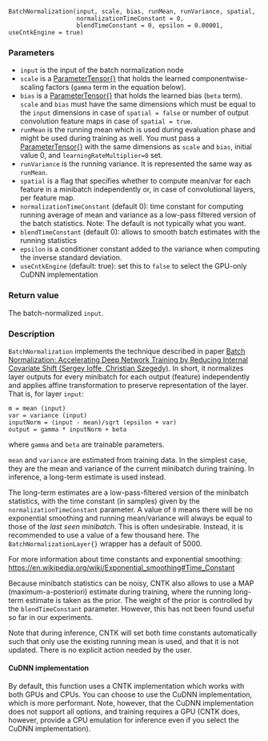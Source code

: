 
    BatchNormalization(input, scale, bias, runMean, runVariance, spatial,
                       normalizationTimeConstant = 0,
                       blendTimeConstant = 0, epsilon = 0.00001, useCntkEngine = true)

### Parameters

* `input` is the input of the batch normalization node
* `scale` is a [ParameterTensor{}](./Parameters-And-Constants#parametertensor) that holds the learned componentwise-scaling factors (`gamma` term in the equation below).
* `bias` is a [ParameterTensor{}](./Parameters-And-Constants#parametertensor) that holds the learned bias (`beta` term). `scale` and `bias` must have the same dimensions which must be equal to the `input` dimensions in case of `spatial = false` or number of output convolution feature maps in case of `spatial = true`.
* `runMean` is the running mean which is used during evaluation phase and might be used during training as well.
You must pass a [ParameterTensor{}](./Parameters-And-Constants#parametertensor) with
the same dimensions as `scale` and `bias`,
initial value 0, and `learningRateMultiplier=0` set.
* `runVariance` is the running variance. It is represented the same way as `runMean`.
* `spatial` is a flag that specifies whether to compute mean/var for each feature in a minibatch independently or, in case of convolutional layers, per feature map.
* `normalizationTimeConstant` (default 0): time constant for computing running average of mean and variance as a
low-pass filtered version of the batch statistics. Note: The default is not typically what you want.
* `blendTimeConstant` (default 0): allows to smooth batch estimates with the running statistics
* `epsilon` is a conditioner constant added to the variance when computing the inverse standard deviation.
* `useCntkEngine` (default: true): set this to `false` to select the GPU-only CuDNN implementation

### Return value
The batch-normalized `input`.

### Description

`BatchNormalization` implements the technique described in paper 
[Batch Normalization: Accelerating Deep Network Training by Reducing Internal Covariate Shift (Sergey Ioffe, Christian Szegedy)](http://arxiv.org/abs/1502.03167).
In short, it normalizes layer outputs for every minibatch for each output (feature) independently and applies affine transformation to preserve representation of the layer. That is, for layer `input`:
```
m = mean (input)
var = variance (input)
inputNorm = (input - mean)/sqrt (epsilon + var)
output = gamma * inputNorm + beta
```
where `gamma` and `beta` are trainable parameters.

`mean` and `variance` are estimated from training data. In the simplest case, they are the mean and variance
of the current minibatch during training. In inference, a long-term estimate is used instead.

The long-term estimates are a low-pass-filtered version of the minibatch statistics, with the time constant
(in samples) given by the `normalizationTimeConstant` parameter.
A value of `0` means there will be no exponential smoothing and running mean/variance
will always be equal to those of the *last seen minibatch*.
This is often undesirable.
Instead, it is recommended to use a value of a few thousand here.
The `BatchNormalizationLayer{}` wrapper has a default of 5000.

For more information about time constants and exponential smoothing: https://en.wikipedia.org/wiki/Exponential_smoothing#Time_Constant

Because minibatch statistics can be noisy,
CNTK also allows to use a MAP (maximum-a-posteriori) estimate during training,
where the running long-term estimate is taken as the prior.
The weight of the prior is controlled by the `blendTimeConstant` parameter.
However, this has not been found useful so far in our experiments.
 
Note that during inference, CNTK will set both time constants automatically such that
only use the existing running mean is used, and that it is not updated. There is no explicit action needed by the user.

#### CuDNN implementation
By default, this function uses a CNTK implementation which works with both GPUs and CPUs.
You can choose to use the CuDNN implementation, which is more performant.
Note, however, that the CuDNN implementation does not support all options,
and training requires a GPU (CNTK does, however, provide a CPU emulation for inference
even if you select the CuDNN implementation).
